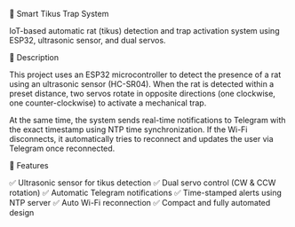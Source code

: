 🧠 Smart Tikus Trap System

IoT-based automatic rat (tikus) detection and trap activation system using ESP32, ultrasonic sensor, and dual servos.

📘 Description

This project uses an ESP32 microcontroller to detect the presence of a rat using an ultrasonic sensor (HC-SR04).
When the rat is detected within a preset distance, two servos rotate in opposite directions (one clockwise, one counter-clockwise) to activate a mechanical trap.

At the same time, the system sends real-time notifications to Telegram with the exact timestamp using NTP time synchronization.
If the Wi-Fi disconnects, it automatically tries to reconnect and updates the user via Telegram once reconnected.

🧩 Features

✅ Ultrasonic sensor for tikus detection
✅ Dual servo control (CW & CCW rotation)
✅ Automatic Telegram notifications
✅ Time-stamped alerts using NTP server
✅ Auto Wi-Fi reconnection
✅ Compact and fully automated design
